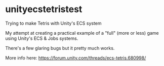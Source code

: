 # unityecstetristest
Trying to make Tetris with Unity's ECS system

My attempt at creating a practical example of a "full" (more or less) game using Unity's ECS & Jobs systems.

There's a few glaring bugs but it pretty much works.

More info here:
https://forum.unity.com/threads/ecs-tetris.680998/
